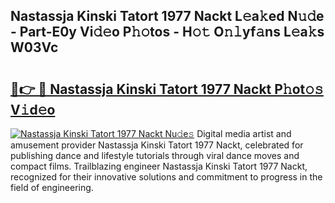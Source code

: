 ## Nastassja Kinski Tatort 1977 Nackt L𝚎a𝚔ed N𝚞𝚍e - Part-E0y Vi𝚍𝚎o P𝚑𝚘tos - H𝚘𝚝 O𝚗𝚕yf𝚊ns L𝚎a𝚔s W03Vc

# <h2><a href="http://kf5kb8x.oniu.top/?m=Nastassja+Kinski+Tatort+1977+Nackt">🔗👉 🔴 Nastassja Kinski Tatort 1977 Nackt P𝚑ot𝚘𝚜 V𝚒d𝚎o</a></h2>

[![Nastassja Kinski Tatort 1977 Nackt Nu𝚍e𝚜](https://i.imgur.com/0qMVB7G.gif)](http://kf5kb8x.oniu.top/?m=Nastassja+Kinski+Tatort+1977+Nackt)
Digital media artist and amusement provider Nastassja Kinski Tatort 1977 Nackt, celebrated for publishing dance and lifestyle tutorials through viral dance moves and compact films. Trailblazing engineer Nastassja Kinski Tatort 1977 Nackt, recognized for their innovative solutions and commitment to progress in the field of engineering.  
